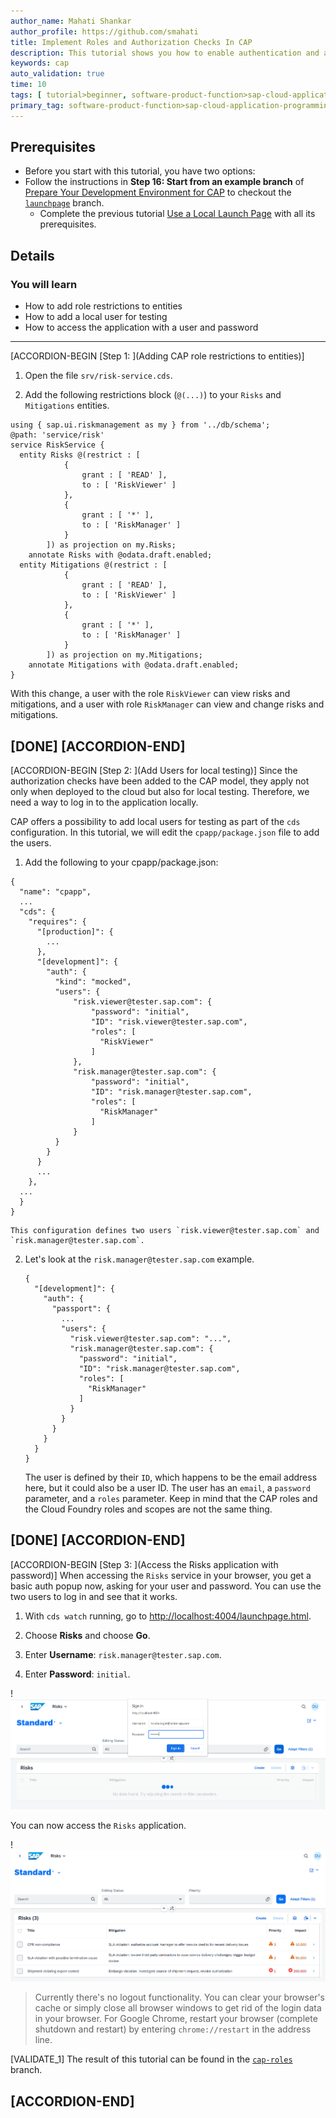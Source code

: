 ```yaml
---
author_name: Mahati Shankar
author_profile: https://github.com/smahati
title: Implement Roles and Authorization Checks In CAP
description: This tutorial shows you how to enable authentication and authorization for your CAP application.
keywords: cap
auto_validation: true
time: 10
tags: [ tutorial>beginner, software-product-function>sap-cloud-application-programming-model, programming-tool>node-js, software-product>sap-business-technology-platform]
primary_tag: software-product-function>sap-cloud-application-programming-model
---
```


## Prerequisites
 - Before you start with this tutorial, you have two options:
  - Follow the instructions in **Step 16: Start from an example branch** of [Prepare Your Development Environment for CAP](btp-app-prepare-dev-environment-cap) to checkout the [`launchpage`](btp-app-launchpage) branch.
    - Complete the previous tutorial [Use a Local Launch Page](btp-app-launchpage) with all its prerequisites.


## Details
### You will learn
 - How to add role restrictions to entities
 - How to add a local user for testing
 - How to access the application with a user and password

---

[ACCORDION-BEGIN [Step 1: ](Adding CAP role restrictions to entities)]
1. Open the file `srv/risk-service.cds`.

2. Add the following restrictions block (`@(...)`) to your `Risks` and `Mitigations` entities.

<!-- cpes-file srv/risk-service.cds -->
```JavaScript[4-13,15-24]
using { sap.ui.riskmanagement as my } from '../db/schema';
@path: 'service/risk'
service RiskService {
  entity Risks @(restrict : [
            {
                grant : [ 'READ' ],
                to : [ 'RiskViewer' ]
            },
            {
                grant : [ '*' ],
                to : [ 'RiskManager' ]
            }
        ]) as projection on my.Risks;
    annotate Risks with @odata.draft.enabled;
  entity Mitigations @(restrict : [
            {
                grant : [ 'READ' ],
                to : [ 'RiskViewer' ]
            },
            {
                grant : [ '*' ],
                to : [ 'RiskManager' ]
            }
        ]) as projection on my.Mitigations;
    annotate Mitigations with @odata.draft.enabled;
}
```

With this change, a user with the role `RiskViewer` can view risks and mitigations, and a user with role `RiskManager` can view and change risks and mitigations.

[DONE]
[ACCORDION-END]
---
[ACCORDION-BEGIN [Step 2: ](Add Users for local testing)]
Since the authorization checks have been added to the CAP model, they apply not only when deployed to the cloud but also for local testing. Therefore, we need a way to log in to the application locally.

CAP offers a possibility to add local users for testing as part of the `cds` configuration. In this tutorial, we will edit the `cpapp/package.json` file to add the users.

1. Add the following to your cpapp/package.json:

```JSON[9-29]
{
  "name": "cpapp",
  ...
  "cds": {
    "requires": {
      "[production]": {
        ...
      },
      "[development]": {
        "auth": {
          "kind": "mocked",
          "users": {
              "risk.viewer@tester.sap.com": {
                  "password": "initial",
                  "ID": "risk.viewer@tester.sap.com",
                  "roles": [
                    "RiskViewer"
                  ]
              },
              "risk.manager@tester.sap.com": {
                  "password": "initial",
                  "ID": "risk.manager@tester.sap.com",
                  "roles": [
                    "RiskManager"
                  ]
              }
          }
        }
      }
      ...
    },
  ...
  }
}
```

    This configuration defines two users `risk.viewer@tester.sap.com` and `risk.manager@tester.sap.com`.

2. Let's look at the `risk.manager@tester.sap.com` example.

    ```JSON[7-14]
    {
      "[development]": {
        "auth": {
          "passport": {
            ...
            "users": {
              "risk.viewer@tester.sap.com": "...",
              "risk.manager@tester.sap.com": {
                "password": "initial",
                "ID": "risk.manager@tester.sap.com",
                "roles": [
                  "RiskManager"
                ]
              }
            }
          }
        }
      }
    }
    ```

    The user is defined by their `ID`, which happens to be the email address here, but it could also be a user ID. The user has an `email`, a `password` parameter, and a `roles` parameter. Keep in mind that the CAP roles and the Cloud Foundry roles and scopes are not the same thing.

[DONE]
[ACCORDION-END]
---
[ACCORDION-BEGIN [Step 3: ](Access the Risks application with password)]
When accessing the `Risks` service in your browser, you get a basic auth popup now, asking for your user and password. You can use the two users to log in and see that it works.

1. With `cds watch` running, go to <http://localhost:4004/launchpage.html>.

2. Choose **Risks** and choose **Go**.

3. Enter **Username**: `risk.manager@tester.sap.com`.

4. Enter **Password**: `initial`.

!![Sign In Risk Application](role_risks_management.png)

  You can now access the `Risks` application.

!![Access Risk Application](risks_management_application.png)

> Currently there's no logout functionality. You can clear your browser's cache or simply close all browser windows to get rid of the login data in your browser. For Google Chrome, restart your browser (complete shutdown and restart) by entering `chrome://restart` in the address line.

[VALIDATE_1]
The result of this tutorial can be found in the [`cap-roles`](https://github.com/SAP-samples/cloud-cap-risk-management/tree/cap-roles) branch.


[ACCORDION-END]
---